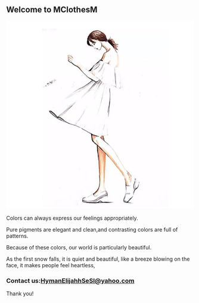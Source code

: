 ## Welcome to MClothesM

![Image](icon.jpg)

Colors can always express our feelings appropriately.

Pure pigments are elegant and clean,and contrasting colors are full of patterns.

Because of these colors, our world is particularly beautiful.

As the first snow falls, it is quiet and beautiful, like a breeze blowing on the face, it makes people feel heartless,

### Contact us:HymanElijahhSeSl@yahoo.com

Thank you!
